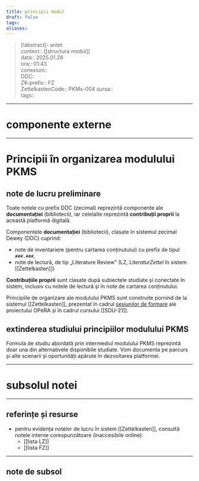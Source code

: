 ```yaml
---
title: principii modul
draft: false
tags: 
aliases: 
---
```

> [!abstract]- antet  
> context::  [[structura modul]]  
> data:: 2025.01.28  
> ora:: 01:43  
> conexiuni::  
> DDC::  
> ZK-prefix::  FZ  
> ZettelkastenCode::  PKMs-004
> sursa::  
> tags::  


---
# componente externe


---

# Principii în organizarea modulului PKMS  
## note de lucru preliminare
Toate notele cu prefix DDC (zecimal) reprezintă componente ale **documentației** (bibliotecii), iar celelalte reprezintă **contribuții proprii** la această platformă digitală.

Componentele **documentației** (bibliotecii), clasate în sistemul zecimal Dewey (DDC) cuprind:
- note de inventariere (pentru cartarea conținutului) cu prefix de tipul `###.###`,
- note de lectură, de tip „Literature Review” (LZ, *LiteraturZettel* în sistem [[Zettelkasten]])

**Contribuțiile proprii** sunt clasate după subiectele studiate și conectate în sistem, inclusiv cu notele de lectură și în note de cartarea conținutului.

Principiile de organizare ale modulului PKMS sunt construite pornind de la sistemul [[Zettelkasten]], prezentat în cadrul [sesiunilor de formare](https://opera-phd.org/s2/) ale proiectului OPeRA și în cadrul cursului [[SDU-21]].
## extinderea studiului principiilor modulului PKMS
Formula de studiu abordată prin intermediul modulului PKMS reprezintă doar una din alternativele disponibile studiate. Vom documenta pe parcurs și alte scenarii și oportunități apărute în dezvoltarea platformei.  

---
# subsolul notei
---
## referințe și resurse
- pentru evidența notelor de lucru în sistem [[Zettelkasten]], consultă notele interne corespunzătoare (inaccesibile online):
	- [[lista LZ]]
	- [[lista FZ]]

---
## note de subsol  